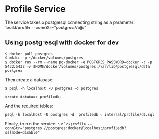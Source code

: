 # Profile Service

The service takes a postgresql connecting string as a parameter: `build/profile --connStr="postgres://<username>:<password>@<host>/<db>"

## Using postgresql with docker for dev

```
$ docker pull postgres
$ mkdir -p ~/docker/volumes/postgres
$ docker run --rm --name pg-docker -e POSTGRES_PASSWORD=docker -d -p 5432:5432 -v $HOME/docker/volumes/postgres:/var/lib/postgresql/data  postgres
```

Then create a database:

```
$ psql -h localhost -U postgres -d postgres

create database profiledb;
```

And the required tables:

```
psql -h localhost -U postgres -d  profiledb < internal/profile/db.sql
```

Finally, to run the service: `build/profile --connStr="postgres://postgres:docker@localhost/profiledb?sslmode=disable"`
